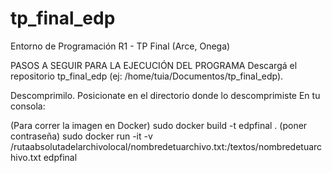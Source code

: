 # tp_final_edp
Entorno de Programación R1 - TP Final (Arce, Onega)

PASOS A SEGUIR PARA LA EJECUCIÓN DEL PROGRAMA
Descargá el repositorio tp_final_edp (ej: /home/tuia/Documentos/tp_final_edp).

Descomprimilo.
Posicionate en el directorio donde lo descomprimiste 
En tu consola: 

(Para correr la imagen en Docker)
sudo docker build -t edpfinal . 
(poner contraseña)
sudo docker run -it -v /rutaabsolutadelarchivolocal/nombredetuarchivo.txt:/textos/nombredetuarchivo.txt edpfinal 